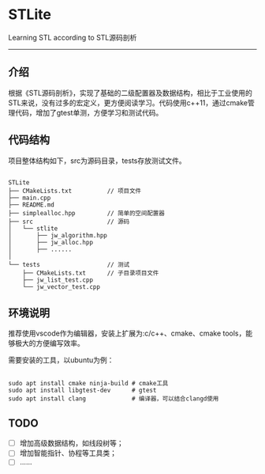 # STLite
Learning STL according to STL源码剖析

-------

## 介绍

根据《STL源码剖析》，实现了基础的二级配置器及数据结构，相比于工业使用的STL来说，没有过多的宏定义，更方便阅读学习。代码使用c++11，通过cmake管理代码，增加了gtest单测，方便学习和测试代码。

## 代码结构

项目整体结构如下，src为源码目录，tests存放测试文件。

```shell

STLite
├── CMakeLists.txt          // 项目文件
├── main.cpp
├── README.md
├── simplealloc.hpp         // 简单的空间配置器
├── src                     // 源码
│   └── stlite
│       ├── jw_algorithm.hpp
│       ├── jw_alloc.hpp
│       ├── ......
│
└── tests                   // 测试
    ├── CMakeLists.txt      // 子目录项目文件
    ├── jw_list_test.cpp
    └── jw_vector_test.cpp

```

## 环境说明

推荐使用vscode作为编辑器，安装上扩展为:c/c++、cmake、cmake tools，能够极大的方便编写效率。

需要安装的工具，以ubuntu为例：

```shell

sudo apt install cmake ninja-build # cmake工具
sudo apt install libgtest-dev      # gtest
sudo apt install clang             # 编译器，可以结合clangd使用

```

## TODO

- [ ] 增加高级数据结构，如线段树等；
- [ ] 增加智能指针、协程等工具类；
- [ ] ......
